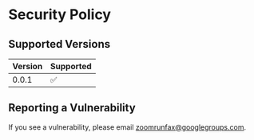 # Security Policy

## Supported Versions

| Version | Supported          |
| ------- | ------------------ |
| 0.0.1   | :white_check_mark: |


## Reporting a Vulnerability

If you see a vulnerability, please email zoomrunfax@googlegroups.com.

